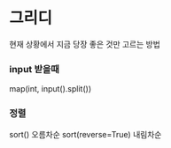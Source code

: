 # 그리디

현재 상황에서 지금 당장 좋은 것만 고르는 방법

### input 받을때

map(int, input().split())

### 정렬

sort() 오름차순
sort(reverse=True) 내림차순
